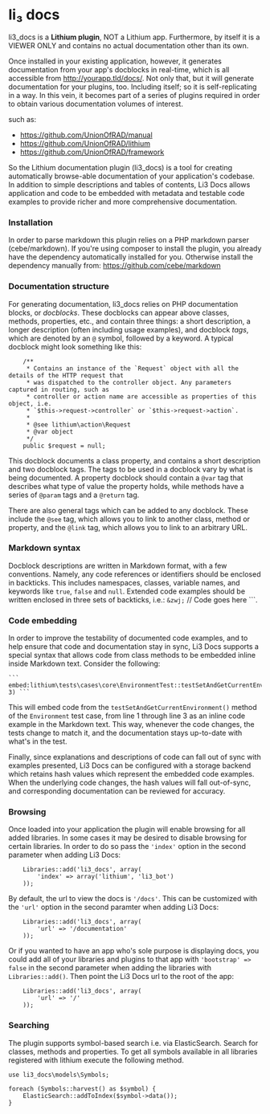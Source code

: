 # li₃ docs

li3_docs is a **Lithium plugin**, NOT a Lithium app. Furthermore, by itself it is a VIEWER ONLY and contains no actual documentation other than its own.

Once installed in your existing application, however, it generates documentation from your app's docblocks in real-time, which is all accessible from http://yourapp.tld/docs/. Not only that, but it will generate documentation for your plugins, too. Including itself; so it is self-replicating in a way. In this vein, it becomes part of a series of plugins required in order to obtain various documentation volumes of interest.

such as:

 * https://github.com/UnionOfRAD/manual
 * https://github.com/UnionOfRAD/lithium
 * https://github.com/UnionOfRAD/framework

So the Lithium documentation plugin (li3_docs) is a tool for creating automatically browse-able documentation of your application's codebase. In addition to simple descriptions and tables of contents, Li3 Docs allows application and code to be embedded with metadata and testable code examples to provide richer and more comprehensive documentation.

### Installation

In order to parse markdown this plugin relies on a PHP markdown parser (cebe/markdown). If you're
using composer to install the plugin, you already have the dependency automatically installed for
you. Otherwise install the dependency manually from: https://github.com/cebe/markdown

### Documentation structure

For generating documentation, li3_docs relies on PHP documentation blocks, or _docblocks_. These docblocks can appear above classes, methods, properties, etc., and contain three things: a short description, a longer description (often including usage examples), and docblock _tags_, which are denoted by an `@` symbol, followed by a keyword. A typical docblock might look something like this:

```
	/**
	 * Contains an instance of the `Request` object with all the details of the HTTP request that
	 * was dispatched to the controller object. Any parameters captured in routing, such as
	 * controller or action name are accessible as properties of this object, i.e.
	 * `$this->request->controller` or `$this->request->action`.
	 *
	 * @see lithium\action\Request
	 * @var object
	 */
	public $request = null;
```

This docblock documents a class property, and contains a short description and two docblock tags. The tags to be used in a docblock vary by what is being documented. A property docblock should contain a `@var` tag that describes what type of value the property holds, while methods have a series of `@param` tags and a `@return` tag.

There are also general tags which can be added to any docblock. These include the `@see` tag, which allows you to link to another class, method or property, and the `@link` tag, which allows you to link to an arbitrary URL.

### Markdown syntax

Docblock descriptions are written in Markdown format, with a few conventions. Namely, any code references or identifiers should be enclosed in backticks. This includes namespaces, classes, variable names, and keywords like `true`, `false` and `null`. Extended code examples should be written enclosed in three sets of backticks, i.e.: ``&zwj;`` // Code goes here ```.

### Code embedding

In order to improve the testability of documented code examples, and to help ensure that code and documentation stay in sync, Li3 Docs supports a special syntax that allows code from class methods to be embedded inline inside Markdown text. Consider the following:

	``` embed:lithium\tests\cases\core\EnvironmentTest::testSetAndGetCurrentEnvironment(1-3) `‍``

This will embed code from the `testSetAndGetCurrentEnvironment()` method of the `Environment` test case, from line 1 through line 3 as an inline code example in the Markdown text. This way, whenever the code changes, the tests change to match it, and the documentation stays up-to-date with what's in the test.

Finally, since explanations and descriptions of code can fall out of sync with examples presented, Li3 Docs can be configured with a storage backend which retains hash values which represent the embedded code examples. When the underlying code changes, the hash values will fall out-of-sync, and corresponding documentation can be reviewed for accuracy.

### Browsing

Once loaded into your application the plugin will enable browsing for all added libraries. In some cases it may be desired to disable browsing for certain libraries. In order to do so pass the `'index'` option in the second parameter when adding Li3 Docs:
```
	Libraries::add('li3_docs', array(
		'index' => array('lithium', 'li3_bot')
	));
```

By default, the url to view the docs is `'/docs'`. This can be customized with the `'url'` option in the second paramter when adding Li3 Docs:
```
	Libraries::add('li3_docs', array(
		'url' => '/documentation'
	));
```

Or if you wanted to have an app who's sole purpose is displaying docs, you could add all of your libraries and plugins to that app with `'bootstrap' => false` in the second parameter when adding the libraries with `Libraries::add()`. Then point the Li3 Docs url to the root of the app:
```
	Libraries::add('li3_docs', array(
		'url' => '/'
	));
```


### Searching

The plugin supports symbol-based search i.e. via ElasticSearch. Search for classes, methods and properties. To get all symbols available in all libraries registered with lithium execute the following method.

```
use li3_docs\models\Symbols;

foreach (Symbols::harvest() as $symbol) {
	ElasticSearch::addToIndex($symbol->data());
}

```
